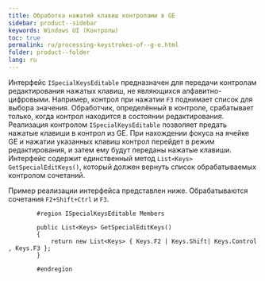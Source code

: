 ```yaml
---
title: Обработка нажатий клавиш контролами в GE
sidebar: product--sidebar
keywords: Windows UI (Контролы)
toc: true
permalink: ru/processing-keystrokes-of--g-e.html
folder: product--folder
lang: ru
---
```


Интерфейс `ISpecialKeysEditable` предназначен для передачи контролам редактирования нажатых клавиш, не являющихся алфавитно-цифровыми. Например, контрол при нажатии `F3` поднимает список для выбора значения. Обработчик, определённый в контроле, срабатывает только, когда контрол находится в состоянии редактирования. Реализация контролом `ISpecialKeysEditable` позволяет предать нажатые клавиши в контрол из GE. При нахождении фокуса на ячейке GE и нажатии указанных клавиш контрол перейдет в режим редактирования, и затем ему будут переданы нажатые клавиши.
Интерфейс содержит единственный метод `List<Keys> GetSpecialEditKeys()`, который должен вернуть список обрабатываемых контролом сочетаний. 

Пример реализации интерфейса представлен ниже. Обрабатываются сочетания `F2+Shift+Ctrl` и `F3`.

```
        #region ISpecialKeysEditable Members

        public List<Keys> GetSpecialEditKeys()
        {
            return new List<Keys> { Keys.F2 | Keys.Shift| Keys.Control , Keys.F3 };
        }

        #endregion
```
